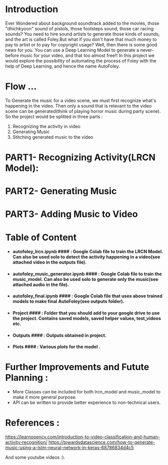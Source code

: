 # Introduction 
Ever Wondered about background soundtrack added to the movies, those "dhichkyoon" sound of pistols, those footsteps sound, those car racing sounds? You need to hire sound artists to generate those kinds of sounds, and the art is called Foley.But what if you don't have that much money to pay to artist or to pay for copyright usage? Well, then there is some good news for you. You can use a Deep Learning Model to generate a never-before music for your video, and that too almost free!! 
In this project we would explore the possibility of automating the process of Foley with the help of Deep Learning, and hence the name AutoFoley. 

# Flow ...
To Generate the music for a video scene, we must first recognize what's happening in the video. Then only a sound that is relevant to the video scene can be generated(think of playing horror music during party scene).
So the project would be splitted in three parts : 
1) Recognizing the activity in video 
2) Generating Music
3) Stitching generated music to the video 

# PART1- Recognizing Activity(LRCN Model):


# PART2- Generating Music 

# PART3- Adding Music to Video

# Table of Content 

* #### autofoley_lrcn.ipynb #### : Google Colab file to train the LRCN Model. Can also be used solo to detect the activity happening in a video(see attached video in the outputs file). 
* #### autofoley_music_generator.ipynb #### : Google Colab file to train the music_model. Can also be used solo to generate only the music(see attached audio in the file). 
* #### autofoley_final.ipynb #### : Google Colab file that uses above trained models to make final AutoFoley(see outputs folder). 
* #### Project #### : Folder that you should add to your google drive to use the project. Contains saved models, saved helper values, test_videos etc.
* #### Outputs #### : Outputs obtained in project. 
* #### Plots #### : Various plots for the model . 

# Further Improvements and Futute Planning : 
* More Classes can be included for both lrcn_model and music_model to make it more general purpose. 
* API can be written to provide better experience to non-technical users. 

# References : 
https://learnopencv.com/introduction-to-video-classification-and-human-activity-recognition/
https://towardsdatascience.com/how-to-generate-music-using-a-lstm-neural-network-in-keras-68786834d4c5

And some youtube videos :). 
